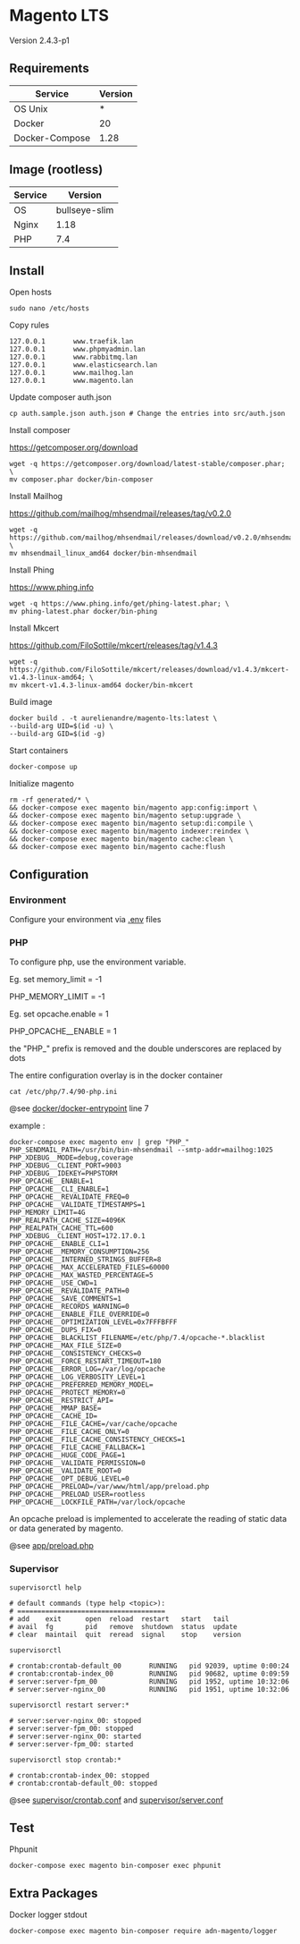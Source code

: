 # Magento LTS

Version 2.4.3-p1

## Requirements

| Service           | Version |
| ----------------- | ------- |
| OS Unix           | *       |
| Docker            | 20      |
| Docker-Compose    | 1.28    |

## Image (rootless)

| Service | Version       |
|---------|---------------|
| OS      | bullseye-slim |
| Nginx   | 1.18          |
| PHP     | 7.4           |

## Install

Open hosts

```
sudo nano /etc/hosts
```

Copy rules

```
127.0.0.1       www.traefik.lan
127.0.0.1       www.phpmyadmin.lan
127.0.0.1       www.rabbitmq.lan
127.0.0.1       www.elasticsearch.lan
127.0.0.1       www.mailhog.lan
127.0.0.1       www.magento.lan
```


Update composer auth.json

```shell
cp auth.sample.json auth.json # Change the entries into src/auth.json
```

Install composer

https://getcomposer.org/download

```shell
wget -q https://getcomposer.org/download/latest-stable/composer.phar; \
mv composer.phar docker/bin-composer
```

Install Mailhog

https://github.com/mailhog/mhsendmail/releases/tag/v0.2.0

```shell
wget -q https://github.com/mailhog/mhsendmail/releases/download/v0.2.0/mhsendmail_linux_amd64; \
mv mhsendmail_linux_amd64 docker/bin-mhsendmail
```

Install Phing

https://www.phing.info

```shell
wget -q https://www.phing.info/get/phing-latest.phar; \
mv phing-latest.phar docker/bin-phing
```

Install Mkcert

https://github.com/FiloSottile/mkcert/releases/tag/v1.4.3

```shell
wget -q https://github.com/FiloSottile/mkcert/releases/download/v1.4.3/mkcert-v1.4.3-linux-amd64; \
mv mkcert-v1.4.3-linux-amd64 docker/bin-mkcert
```

Build image

```shell
docker build . -t aurelienandre/magento-lts:latest \
--build-arg UID=$(id -u) \
--build-arg GID=$(id -g)
```

Start containers

```shell
docker-compose up
```

Initialize magento

```shell
rm -rf generated/* \
&& docker-compose exec magento bin/magento app:config:import \
&& docker-compose exec magento bin/magento setup:upgrade \
&& docker-compose exec magento bin/magento setup:di:compile \
&& docker-compose exec magento bin/magento indexer:reindex \
&& docker-compose exec magento bin/magento cache:clean \
&& docker-compose exec magento bin/magento cache:flush
```

## Configuration

### Environment

Configure your environment via [.env](/.env) files

### PHP

To configure php, use the environment variable.

Eg. set memory_limit = -1

PHP_MEMORY_LIMIT = -1

Eg. set opcache.enable = 1

PHP_OPCACHE__ENABLE = 1

the "PHP_" prefix is removed and the double underscores are replaced by dots

The entire configuration overlay is in the docker container

```shell
cat /etc/php/7.4/90-php.ini
```

@see [docker/docker-entrypoint](/docker/docker-entrypoint) line 7

example : 

```shell
docker-compose exec magento env | grep "PHP_"
PHP_SENDMAIL_PATH=/usr/bin/bin-mhsendmail --smtp-addr=mailhog:1025
PHP_XDEBUG__MODE=debug,coverage
PHP_XDEBUG__CLIENT_PORT=9003
PHP_XDEBUG__IDEKEY=PHPSTORM
PHP_OPCACHE__ENABLE=1
PHP_OPCACHE__CLI_ENABLE=1
PHP_OPCACHE__REVALIDATE_FREQ=0
PHP_OPCACHE__VALIDATE_TIMESTAMPS=1
PHP_MEMORY_LIMIT=4G
PHP_REALPATH_CACHE_SIZE=4096K
PHP_REALPATH_CACHE_TTL=600
PHP_XDEBUG__CLIENT_HOST=172.17.0.1
PHP_OPCACHE__ENABLE_CLI=1
PHP_OPCACHE__MEMORY_CONSUMPTION=256
PHP_OPCACHE__INTERNED_STRINGS_BUFFER=8
PHP_OPCACHE__MAX_ACCELERATED_FILES=60000
PHP_OPCACHE__MAX_WASTED_PERCENTAGE=5
PHP_OPCACHE__USE_CWD=1
PHP_OPCACHE__REVALIDATE_PATH=0
PHP_OPCACHE__SAVE_COMMENTS=1
PHP_OPCACHE__RECORDS_WARNING=0
PHP_OPCACHE__ENABLE_FILE_OVERRIDE=0
PHP_OPCACHE__OPTIMIZATION_LEVEL=0x7FFFBFFF
PHP_OPCACHE__DUPS_FIX=0
PHP_OPCACHE__BLACKLIST_FILENAME=/etc/php/7.4/opcache-*.blacklist
PHP_OPCACHE__MAX_FILE_SIZE=0
PHP_OPCACHE__CONSISTENCY_CHECKS=0
PHP_OPCACHE__FORCE_RESTART_TIMEOUT=180
PHP_OPCACHE__ERROR_LOG=/var/log/opcache
PHP_OPCACHE__LOG_VERBOSITY_LEVEL=1
PHP_OPCACHE__PREFERRED_MEMORY_MODEL=
PHP_OPCACHE__PROTECT_MEMORY=0
PHP_OPCACHE__RESTRICT_API=
PHP_OPCACHE__MMAP_BASE=
PHP_OPCACHE__CACHE_ID=
PHP_OPCACHE__FILE_CACHE=/var/cache/opcache
PHP_OPCACHE__FILE_CACHE_ONLY=0
PHP_OPCACHE__FILE_CACHE_CONSISTENCY_CHECKS=1
PHP_OPCACHE__FILE_CACHE_FALLBACK=1
PHP_OPCACHE__HUGE_CODE_PAGE=1
PHP_OPCACHE__VALIDATE_PERMISSION=0
PHP_OPCACHE__VALIDATE_ROOT=0
PHP_OPCACHE__OPT_DEBUG_LEVEL=0
PHP_OPCACHE__PRELOAD=/var/www/html/app/preload.php
PHP_OPCACHE__PRELOAD_USER=rootless
PHP_OPCACHE__LOCKFILE_PATH=/var/lock/opcache
```

An opcache preload is implemented to accelerate the reading of static data or data generated by magento.

@see [app/preload.php](/app/preload.php)

### Supervisor

```shell
supervisorctl help

# default commands (type help <topic>):
# =====================================
# add    exit      open  reload  restart   start   tail   
# avail  fg        pid   remove  shutdown  status  update 
# clear  maintail  quit  reread  signal    stop    version
```

```shell
supervisorctl 

# crontab:crontab-default_00       RUNNING   pid 92039, uptime 0:00:24
# crontab:crontab-index_00         RUNNING   pid 90682, uptime 0:09:59
# server:server-fpm_00             RUNNING   pid 1952, uptime 10:32:06
# server:server-nginx_00           RUNNING   pid 1951, uptime 10:32:06

```

```shell
supervisorctl restart server:*

# server:server-nginx_00: stopped
# server:server-fpm_00: stopped
# server:server-nginx_00: started
# server:server-fpm_00: started
```

```shell
supervisorctl stop crontab:*

# crontab:crontab-index_00: stopped
# crontab:crontab-default_00: stopped
```

@see [supervisor/crontab.conf](/supervisor/crontab.conf) and [supervisor/server.conf](/supervisor/server.conf)

## Test 

Phpunit

```shell
docker-compose exec magento bin-composer exec phpunit
```

## Extra Packages

Docker logger stdout

```shell
docker-compose exec magento bin-composer require adn-magento/logger
```
